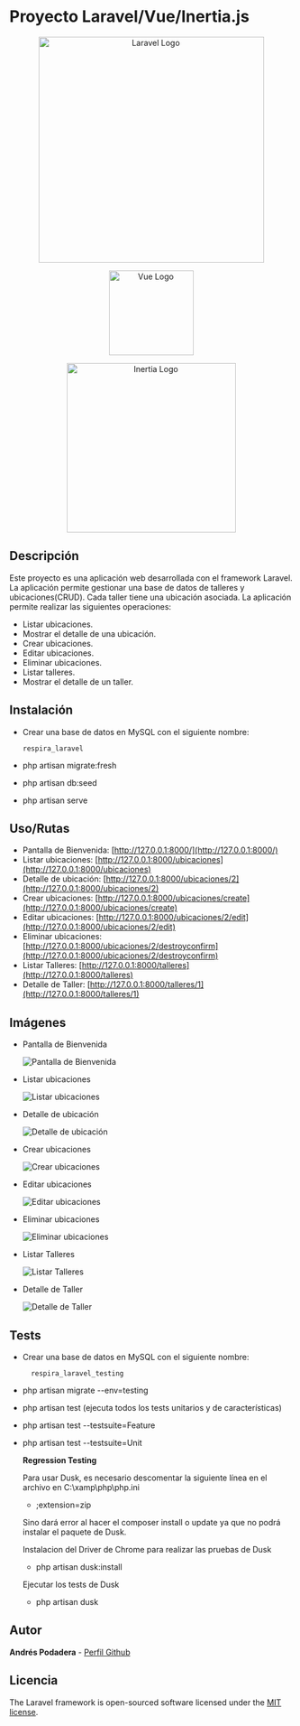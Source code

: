# Proyecto Laravel/Vue/Inertia.js

<p align="center"><a href="https://laravel.com" target="_blank"><img src="https://raw.githubusercontent.com/laravel/art/master/logo-lockup/5%20SVG/2%20CMYK/1%20Full%20Color/laravel-logolockup-cmyk-red.svg" width="400" alt="Laravel Logo"></a></p>

<p align="center"><a href="https://vuejs.org/" target="_blank"><img src="https://vuejs.org/images/logo.png" width="150" alt="Vue Logo"></a></p>

<p align="center"><a href="https://inertiajs.com/" target="_blank"><img src="https://raw.githubusercontent.com/inertiajs/.github/master/LOGO.png" width="300" alt="Inertia Logo"></a></p>

## Descripción

Este proyecto es una aplicación web desarrollada con el framework Laravel. La aplicación permite gestionar una base de datos de talleres y ubicaciones(CRUD). Cada taller tiene una ubicación asociada. La aplicación permite realizar las siguientes operaciones:

-   Listar ubicaciones.
-   Mostrar el detalle de una ubicación.
-   Crear ubicaciones.
-   Editar ubicaciones.
-   Eliminar ubicaciones.
-   Listar talleres.
-   Mostrar el detalle de un taller.

## Instalación

-   Crear una base de datos en MySQL con el siguiente nombre:

        respira_laravel

-   php artisan migrate:fresh
-   php artisan db:seed
-   php artisan serve

## Uso/Rutas

-   Pantalla de Bienvenida: [http://127.0.0.1:8000/](http://127.0.0.1:8000/)
-   Listar ubicaciones: [http://127.0.0.1:8000/ubicaciones](http://127.0.0.1:8000/ubicaciones)
-   Detalle de ubicación: [http://127.0.0.1:8000/ubicaciones/2](http://127.0.0.1:8000/ubicaciones/2)
-   Crear ubicaciones: [http://127.0.0.1:8000/ubicaciones/create](http://127.0.0.1:8000/ubicaciones/create)
-   Editar ubicaciones: [http://127.0.0.1:8000/ubicaciones/2/edit](http://127.0.0.1:8000/ubicaciones/2/edit)
-   Eliminar ubicaciones: [http://127.0.0.1:8000/ubicaciones/2/destroyconfirm](http://127.0.0.1:8000/ubicaciones/2/destroyconfirm)
-   Listar Talleres: [http://127.0.0.1:8000/talleres](http://127.0.0.1:8000/talleres)
-   Detalle de Taller: [http://127.0.0.1:8000/talleres/1](http://127.0.0.1:8000/talleres/1)

## Imágenes

-   Pantalla de Bienvenida

    ![Pantalla de Bienvenida](public/img/1.png)

-   Listar ubicaciones

    ![Listar ubicaciones](public/img/2.png)

-   Detalle de ubicación

    ![Detalle de ubicación](public/img/3.png)

-   Crear ubicaciones

    ![Crear ubicaciones](public/img/4.png)

-   Editar ubicaciones

    ![Editar ubicaciones](public/img/5.png)

-   Eliminar ubicaciones

    ![Eliminar ubicaciones](public/img/6.png)

-   Listar Talleres

    ![Listar Talleres](public/img/7.png)

-   Detalle de Taller

    ![Detalle de Taller](public/img/8.png)

## Tests

-   Crear una base de datos en MySQL con el siguiente nombre:

          respira_laravel_testing

-   php artisan migrate --env=testing
-   php artisan test (ejecuta todos los tests unitarios y de características)
-   php artisan test --testsuite=Feature
-   php artisan test --testsuite=Unit

    **Regression Testing**

    Para usar Dusk, es necesario descomentar la siguiente línea en el archivo en C:\\xamp\php\php.ini

    -   ;extension=zip

    Sino dará error al hacer el composer install o update ya que no podrá instalar el paquete de Dusk.

    Instalacion del Driver de Chrome para realizar las pruebas de Dusk

    -   php artisan dusk:install

    Ejecutar los tests de Dusk

    -   php artisan dusk

## Autor

**Andrés Podadera** - [Perfil Github](https://github.com/andresito87)

## Licencia

The Laravel framework is open-sourced software licensed under the [MIT license](https://opensource.org/licenses/MIT).
